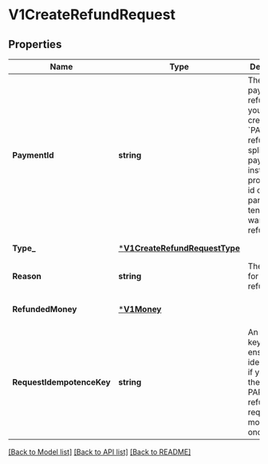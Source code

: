 # V1CreateRefundRequest

## Properties
Name | Type | Description | Notes
------------ | ------------- | ------------- | -------------
**PaymentId** | **string** | The ID of the payment to refund. If you are creating a &#x60;PARTIAL&#x60; refund for a split tender payment, instead provide the id of the particular tender you want to refund. | [default to null]
**Type_** | [***V1CreateRefundRequestType**](V1CreateRefundRequestType.md) |  | [default to null]
**Reason** | **string** | The reason for the refund. | [default to null]
**RefundedMoney** | [***V1Money**](V1Money.md) |  | [optional] [default to null]
**RequestIdempotenceKey** | **string** | An optional key to ensure idempotence if you issue the same PARTIAL refund request more than once. | [optional] [default to null]

[[Back to Model list]](../README.md#documentation-for-models) [[Back to API list]](../README.md#documentation-for-api-endpoints) [[Back to README]](../README.md)

